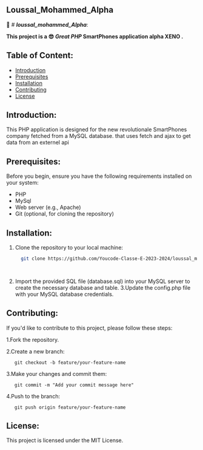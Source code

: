 ## Loussal_Mohammed_Alpha
:rocket:  # ***loussal_mohammed_Alpha***:

 **This project is a 😎 ***Great*** ***PHP*** SmartPhones application alpha XENO .**

## Table of Content:

- [Introduction](#introduction)
- [Prerequisites](#prerequisites)
- [Installation](#installation)
- [Contributing](#contributing)
- [License](#license)

## Introduction:

  This PHP application is designed for the new revolutionale SmartPhones company fetched from a MySQL database. that uses fetch and ajax to get data from an externel api 

## Prerequisites:

Before you begin, ensure you have the following requirements installed on your system:
  - PHP
  - MySql
  - Web server (e.g., Apache)
  - Git (optional, for cloning the repository)

## Installation:

 1. Clone the repository to your local machine:

     ```bash
       git clone https://github.com/Youcode-Classe-E-2023-2024/loussal_mohammed_alpha.git
    
  
 3. Import the provided SQL file (database.sql) into your MySQL server to create the necessary database and table. 3.Update the config.php file with your MySQL database 
  credentials.

## Contributing:
  If you'd like to contribute to this project, please follow these steps:

  1.Fork the repository.
  

  2.Create a new branch:

       git checkout -b feature/your-feature-name
  3.Make your changes and commit them:

       git commit -m "Add your commit message here"
  4.Push to the branch:

       git push origin feature/your-feature-name

## License:

This project is licensed under the MIT License.
 

